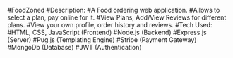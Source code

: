 
#FoodZoned
#Description:
#A Food ordering web application.
#Allows to select a plan, pay online for it.
#View Plans, Add/View Reviews for different plans.
#View your own profile, order history and reviews.
#Tech Used:
#HTML, CSS, JavaScript (Frontend)
#Node.js (Backend)
#Express.js (Server)
#Pug.js (Templating Engine)
#Stripe (Payment Gateway)
#MongoDb (Database)
#JWT (Authentication)
